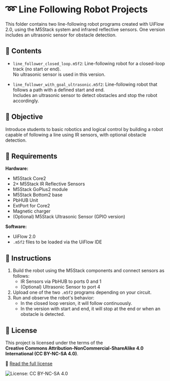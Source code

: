# ➿ Line Following Robot Projects

This folder contains two line-following robot programs created with UiFlow 2.0, using the M5Stack system and infrared reflective sensors. One version includes an ultrasonic sensor for obstacle detection.

## 📁 Contents

- `line_follower_closed_loop.m5f2`: Line-following robot for a closed-loop track (no start or end).  
  No ultrasonic sensor is used in this version.

- `line_follower_with_goal_ultrasonic.m5f2`: Line-following robot that follows a path with a defined start and end.  
  Includes an ultrasonic sensor to detect obstacles and stop the robot accordingly.

## 🎯 Objective

Introduce students to basic robotics and logical control by building a robot capable of following a line using IR sensors, with optional obstacle detection.

## 🧰 Requirements

**Hardware:**

- M5Stack Core2  
- 2× M5Stack IR Reflective Sensors  
- M5Stack GoPlus2 module  
- M5Stack Bottom2 base  
- PbHUB Unit  
- ExtPort for Core2  
- Magnetic charger  
- (Optional) M5Stack Ultrasonic Sensor (GPIO version)

**Software:**

- UiFlow 2.0  
- `.m5f2` files to be loaded via the UiFlow IDE

## 🧪 Instructions

1. Build the robot using the M5Stack components and connect sensors as follows:
   - IR Sensors via PbHUB to ports 0 and 1
   - (Optional) Ultrasonic Sensor to port 4
2. Upload one of the two `.m5f2` programs depending on your circuit.
3. Run and observe the robot's behavior:
   - In the closed loop version, it will follow continuously.
   - In the version with start and end, it will stop at the end or when an obstacle is detected.

## 📜 License

This project is licensed under the terms of the  
**Creative Commons Attribution-NonCommercial-ShareAlike 4.0 International (CC BY-NC-SA 4.0)**.

🔗 [Read the full license](https://creativecommons.org/licenses/by-nc-sa/4.0/)

![License: CC BY-NC-SA 4.0](https://img.shields.io/badge/License-CC%20BY--NC--SA%204.0-lightgrey.svg)
